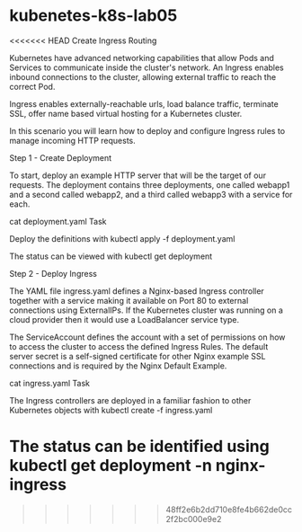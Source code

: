# kubenetes-k8s-lab05
<<<<<<< HEAD
Create Ingress Routing

Kubernetes have advanced networking capabilities that allow Pods and Services to communicate inside the cluster's network. An Ingress enables inbound connections to the cluster, allowing external traffic to reach the correct Pod.

Ingress enables externally-reachable urls, load balance traffic, terminate SSL, offer name based virtual hosting for a Kubernetes cluster.

In this scenario you will learn how to deploy and configure Ingress rules to manage incoming HTTP requests.

Step 1 - Create Deployment

To start, deploy an example HTTP server that will be the target of our requests. The deployment contains three deployments, one called webapp1 and a second called webapp2, and a third called webapp3 with a service for each.

cat deployment.yaml
Task

Deploy the definitions with kubectl apply -f deployment.yaml

The status can be viewed with kubectl get deployment



Step 2 - Deploy Ingress

The YAML file ingress.yaml defines a Nginx-based Ingress controller together with a service making it available on Port 80 to external connections using ExternalIPs. If the Kubernetes cluster was running on a cloud provider then it would use a LoadBalancer service type.

The ServiceAccount defines the account with a set of permissions on how to access the cluster to access the defined Ingress Rules. The default server secret is a self-signed certificate for other Nginx example SSL connections and is required by the Nginx Default Example.

cat ingress.yaml
Task

The Ingress controllers are deployed in a familiar fashion to other Kubernetes objects with kubectl create -f ingress.yaml

The status can be identified using kubectl get deployment -n nginx-ingress
=======
>>>>>>> 48ff2e6b2dd710e8fe4b662de0cc2f2bc000e9e2
